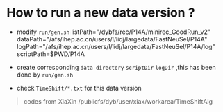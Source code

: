 # How to run a new data version ?

- modify `run/gen.sh`
    listPath="/dybfs/rec/P14A/minirec_GoodRun_v2"
    dataPath="/afs/ihep.ac.cn/users/l/lidj/largedata/FastNeuSel/P14A"
    logPath="/afs/ihep.ac.cn/users/l/lidj/largedata/FastNeuSel/P14A/log"
    scriptPath=$PWD/P14A

- create corresponding `data directory` `scriptDir` `logDir` ,this has been done by `run/gen.sh`

- check `TimeShift/*.txt` for this data version
> codes from XiaXin
    /publicfs/dyb/user/xiax/workarea/TimeShiftAlg


